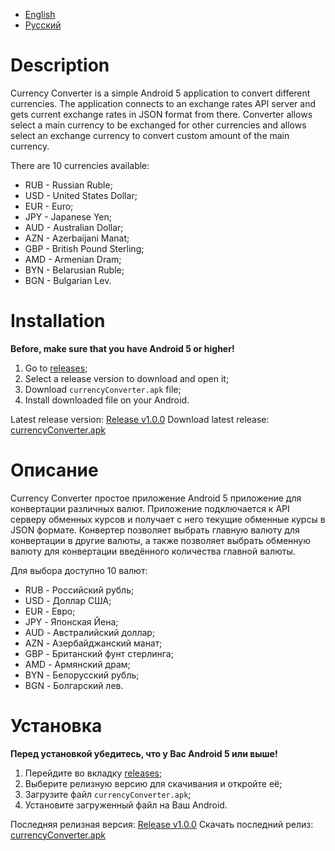 - [English](#en)
- [Русский](#ru)

# <a name="en"></a>Description

Currency Converter is a simple Android 5 application to convert different currencies.
The application connects to an exchange rates API server and gets current exchange rates in JSON format from there.
Converter allows select a main currency to be exchanged for other currencies and allows select an exchange currency to convert custom amount of the main currency.

There are 10 currencies available:
- RUB - Russian Ruble;
- USD - United States Dollar;
- EUR - Euro;
- JPY - Japanese Yen;
- AUD - Australian Dollar;
- AZN - Azerbaijani Manat;
- GBP - British Pound Sterling;
- AMD - Armenian Dram;
- BYN - Belarusian Ruble;
- BGN - Bulgarian Lev.

# Installation

**Before, make sure that you have Android 5 or higher!**

1. Go to [releases](https://github.com/Vladislav-Kudrin/currencyConverter/releases);
2. Select a release version to download and open it;
3. Download `currencyConverter.apk` file;
4. Install downloaded file on your Android.

Latest release version: [Release v1.0.0](https://github.com/Vladislav-Kudrin/currencyConverter/releases/download/v1.0)
Download latest release: [currencyConverter.apk](https://github.com/Vladislav-Kudrin/currencyConverter/releases/download/v1.0/currencyConverter.apk)

# <a name="ru"></a>Описание

Currency Converter простое приложение Android 5 приложение для конвертации различных валют.
Приложение подключается к API серверу обменных курсов и получает с него текущие обменные курсы в JSON формате.
Конвертер позволяет выбрать главную валюту для конвертации в другие валюты, а также позволяет выбрать обменную валюту для конвертации введённого количества главной валюты.

Для выбора доступно 10 валют:
- RUB - Российский рубль;
- USD - Доллар США;
- EUR - Евро;
- JPY - Японская Йена;
- AUD - Австралийский доллар;
- AZN - Азербайджанский манат;
- GBP - Британский фунт стерлинга;
- AMD - Армянский драм;
- BYN - Белорусский рубль;
- BGN - Болгарский лев.

# Установка

**Перед установкой убедитесь, что у Вас Android 5 или выше!**

1. Перейдите во вкладку [releases](https://github.com/Vladislav-Kudrin/currencyConverter/releases);
2. Выберите релизную версию для скачивания и откройте её;
3. Загрузите файл `currencyConverter.apk`;
4. Установите загруженный файл на Ваш Android.

Последняя релизная версия: [Release v1.0.0](https://github.com/Vladislav-Kudrin/currencyConverter/releases/download/v1.0)
Скачать последний релиз: [currencyConverter.apk](https://github.com/Vladislav-Kudrin/currencyConverter/releases/download/v1.0/currencyConverter.apk)
